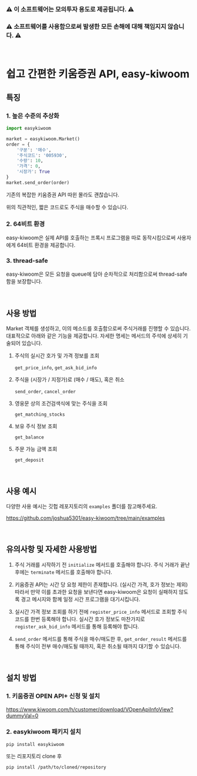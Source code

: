 ### ⚠️ 이 소프트웨어는 모의투자 용도로 제공됩니다. ⚠️
### ⚠️ 소프트웨어를 사용함으로써 발생한 모든 손해에 대해 책임지지 않습니다. ⚠️

<br/>

# 쉽고 간편한 키움증권 API, easy-kiwoom

## 특징

### 1. 높은 수준의 추상화
```python
import easykiwoom

market = easykiwoom.Market()
order = {
    '구분': '매수',
    '주식코드': '005930',
    '수량': 10,
    '가격': 0,
    '시장가': True
}
market.send_order(order)
```

기존의 복잡한 키움증권 API 따윈 몰라도 괜찮습니다.

위의 직관적인, 짧은 코드로도 주식을 매수할 수 있습니다.

### 2. 64비트 환경

easy-kiwoom은 실제 API를 호출하는 프록시 프로그램을 따로 동작시킴으로써 사용자에게 64비트 환경을 제공합니다.

### 3. thread-safe

easy-kiwoom은 모든 요청을 queue에 담아 순차적으로 처리함으로써 thread-safe함을 보장합니다.

<br/>

## 사용 방법

Market 객체를 생성하고, 이의 메소드를 호출함으로써 주식거래를 진행할 수 있습니다.
대표적으로 아래와 같은 기능을 제공합니다.
자세한 명세는 메서드의 주석에 상세히 기술되어 있습니다.

1. 주식의 실시간 호가 및 가격 정보를 조회

    `get_price_info`, `get_ask_bid_info`

2. 주식을 (시장가 / 지정가)로 (매수 / 매도), 혹은 취소

    `send_order`, `cancel_order`

3. 영웅문 상의 조건검색식에 맞는 주식을 조회

    `get_matching_stocks`

4. 보유 주식 정보 조회

    `get_balance`

5. 주문 가능 금액 조회

    `get_deposit`

<br/>

## 사용 예시

다양한 사용 예시는 깃헙 레포지토리의 `examples` 폴더를 참고해주세요.

https://github.com/joshua5301/easy-kiwoom/tree/main/examples

<br/>

## 유의사항 및 자세한 사용방법

1. 주식 거래를 시작하기 전 `initialize` 메서드를 호출해야 합니다.
주식 거래가 끝난 후에는 `terminate` 메서드를 호출해야 합니다.

2. 키움증권 API는 시간 당 요청 제한이 존재합니다. (실시간 가격, 호가 정보는 제외)
따라서 만약 이를 초과한 요청을 보낸다면 easy-kiwoom은 요청이 실패하지 않도록 경고 메시지와 함께 일정 시간 프로그램을 대기시킵니다.

3. 실시간 가격 정보 조회를 하기 전에 `register_price_info` 메서드로 조회할 주식 코드를 한번 등록해야 합니다.
실시간 호가 정보도 마찬가지로 `register_ask_bid_info` 메서드를 통해 등록해야 합니다.

4. `send_order` 메서드를 통해 주식을 매수/매도한 후, `get_order_result` 메서드를 통해 주식이 전부 매수/매도될 때까지, 혹은 취소될 때까지 대기할 수 있습니다.

<br/>


## 설치 방법

### 1. 키움증권 OPEN API+ 신청 및 설치

https://www.kiwoom.com/h/customer/download/VOpenApiInfoView?dummyVal=0

### 2. easykiwoom 패키지 설치
```shell
pip install easykiwoom
```

또는 리포지토리 clone 후
```shell
pip install /path/to/cloned/repository
```

<br/>
